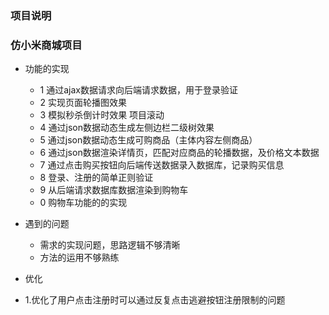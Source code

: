### 项目说明
### 仿小米商城项目
  + 功能的实现
    + 1 通过ajax数据请求向后端请求数据，用于登录验证
    + 2 实现页面轮播图效果
    + 3 模拟秒杀倒计时效果 项目滚动
    + 4 通过json数据动态生成左侧边栏二级树效果
    + 5 通过json数据动态生成可购商品（主体内容左侧商品）
    + 6 通过json数据渲染详情页，匹配对应商品的轮播数据，及价格文本数据
    + 7 通过点击购买按钮向后端传送数据录入数据库，记录购买信息
    + 8 登录、注册的简单正则验证
    + 9 从后端请求数据库数据渲染到购物车
    + 0 购物车功能的的实现

   + 遇到的问题
     + 需求的实现问题，思路逻辑不够清晰
     + 方法的运用不够熟练

   + 优化
   + 1.优化了用户点击注册时可以通过反复点击逃避按钮注册限制的问题 

